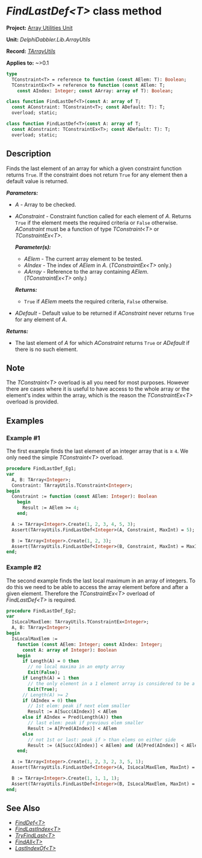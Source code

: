 # _FindLastDef\<T\>_ class method

**Project:** [Array Utilities Unit](../API.md)

**Unit:** _DelphiDabbler.Lib.ArrayUtils_

**Record:** [_TArrayUtils_](./TArrayUtils.md)

**Applies to:** ~>0.1

```pascal
type
  TConstraint<T> = reference to function (const AElem: T): Boolean;
  TConstraintEx<T> = reference to function (const AElem: T;
    const AIndex: Integer; const AArray: array of T): Boolean;

class function FindLastDef<T>(const A: array of T;
  const AConstraint: TConstraint<T>; const ADefault: T): T;
  overload; static;

class function FindLastDef<T>(const A: array of T;
  const AConstraint: TConstraintEx<T>; const ADefault: T): T;
  overload; static;
```

## Description

Finds the last element of an array for which a given constraint function returns `True`. If the constraint does not return `True` for any element then a default value is returned.

***Parameters:***

* _A_ - Array to be checked.

* _AConstraint_ - Constraint function called for each element of _A_. Returns `True` if the element meets the required criteria or `False` otherwise. _AConstraint_ must be a function of type _TConstraint\<T\>_ or _TConstraintEx\<T\>_.

    ***Parameter(s):***

    * _AElem_ - The current array element to be tested.
    * _AIndex_ - The index of _AElem_ in _A_. (_TConstraintEx\<T\>_ only.) 
    * _AArray_ - Reference to the array containing _AElem_. (_TConstraintEx\<T\>_ only.)

    ***Returns:***

    * `True` if _AElem_ meets the required criteria, `False` otherwise.

* _ADefault_ - Default value to be returned if _AConstraint_ never returns `True` for any element of _A_.

***Returns:***

* The last element of _A_ for which _AConstraint_ returns `True` or _ADefault_ if there is no such element.

## Note

The _TConstraint\<T\>_ overload is all you need for most purposes. However there are cases where it is useful to have access to the whole array or the element's index within the array, which is the reason the _TConstraintEx\<T\>_ overload is provided.

## Examples

### Example #1

The first example finds the last element of an integer array that is ≥ `4`. We only need the simple _TConstraint\<T\>_ overload.

```pascal
procedure FindLastDef_Eg1;
var
  A, B: TArray<Integer>;
  Constraint: TArrayUtils.TConstraint<Integer>;
begin
  Constraint := function (const AElem: Integer): Boolean
    begin
      Result := AElem >= 4;
    end;

  A := TArray<Integer>.Create(1, 2, 3, 4, 5, 3);
  Assert(TArrayUtils.FindLastDef<Integer>(A, Constraint, MaxInt) = 5);

  B := TArray<Integer>.Create(1, 2, 3);
  Assert(TArrayUtils.FindLastDef<Integer>(B, Constraint, MaxInt) = MaxInt);
end;
```

### Example #2

The second example finds the last local maximum in an array of integers. To do this we need to be able to access the array element before and after a given element. Therefore the _TConstraintEx\<T\>_ overload of _FindLastDef\<T\>_ is required.

```pascal
procedure FindLastDef_Eg2;
var
  IsLocalMaxElem: TArrayUtils.TConstraintEx<Integer>;
  A, B: TArray<Integer>;
begin
  IsLocalMaxElem :=
    function (const AElem: Integer; const AIndex: Integer;
      const A: array of Integer): Boolean
    begin
      if Length(A) = 0 then
        // no local maxima in an empty array
        Exit(False);
      if Length(A) = 1 then
        // the only element in a 1 element array is considered to be a maximum
        Exit(True);
      // Length(A) >= 2
      if (AIndex = 0) then
        // 1st elem: peak if next elem smaller
        Result := A[Succ(AIndex)] < AElem
      else if AIndex = Pred(Length(A)) then
        // last elem: peak if previous elem smaller
        Result := A[Pred(AIndex)] < AElem
      else
        // not 1st or last: peak if > than elems on either side
        Result := (A[Succ(AIndex)] < AElem) and (A[Pred(AIndex)] < AElem);
    end;

  A := TArray<Integer>.Create(1, 2, 3, 2, 3, 5, 1);
  Assert(TArrayUtils.FindLastDef<Integer>(A, IsLocalMaxElem, MaxInt) = 5);

  B := TArray<Integer>.Create(1, 1, 1, 1);
  Assert(TArrayUtils.FindLastDef<Integer>(B, IsLocalMaxElem, MaxInt) = MaxInt);
end;
```

## See Also

* [_FindDef\<T\>_](./TArrayUtils-FindDef.md)
* [_FindLastIndex\<T\>_](./TArrayUtils-FindLastIndex.md)
* [_TryFindLast\<T\>_](./TArrayUtils-TryFindLast.md)
* [_FindAll\<T\>_](./TArrayUtils-FindAll.md)
* [_LastIndexOf\<T\>_](./TArrayUtils-LastIndexOf.md)
